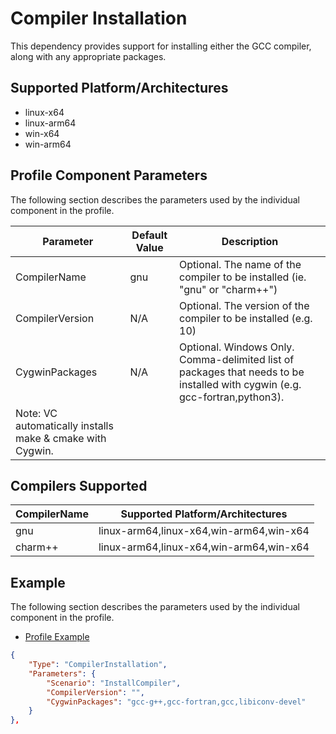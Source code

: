 # Compiler Installation
This dependency provides support for installing either the GCC compiler, along with any appropriate packages.

## Supported Platform/Architectures
* linux-x64
* linux-arm64
* win-x64
* win-arm64

## Profile Component Parameters
The following section describes the parameters used by the individual component in the profile.

| **Parameter** | **Default Value** | **Description**                                                   |
|---------------|--------------|------------------------------------------------------------------------|
| CompilerName  | gnu          | Optional. The name of the compiler to be installed (ie. "gnu" or "charm++") |
| CompilerVersion | N/A        | Optional. The version of the compiler to be installed (e.g. 10) |
| CygwinPackages | N/A         | Optional. Windows Only. Comma-delimited list of packages that needs to be installed with cygwin (e.g. gcc-fortran,python3).
Note: VC automatically installs make & cmake with Cygwin. |

## Compilers Supported

| **CompilerName** | **Supported Platform/Architectures**                                   |
|------------------|------------------------------------------------------------------------|
| gnu              | linux-arm64,linux-x64,win-arm64,win-x64                                |
| charm++          | linux-arm64,linux-x64,win-arm64,win-x64                                |

## Example
The following section describes the parameters used by the individual component in the profile.

* [Profile Example](https://github.com/microsoft/VirtualClient/blob/main/src/VirtualClient/VirtualClient.Main/profiles/PERF-SPECCPU-FPRATE.json)

```json
{
    "Type": "CompilerInstallation",
    "Parameters": {
        "Scenario": "InstallCompiler",
        "CompilerVersion": "",
        "CygwinPackages": "gcc-g++,gcc-fortran,gcc,libiconv-devel"
    }
},
```